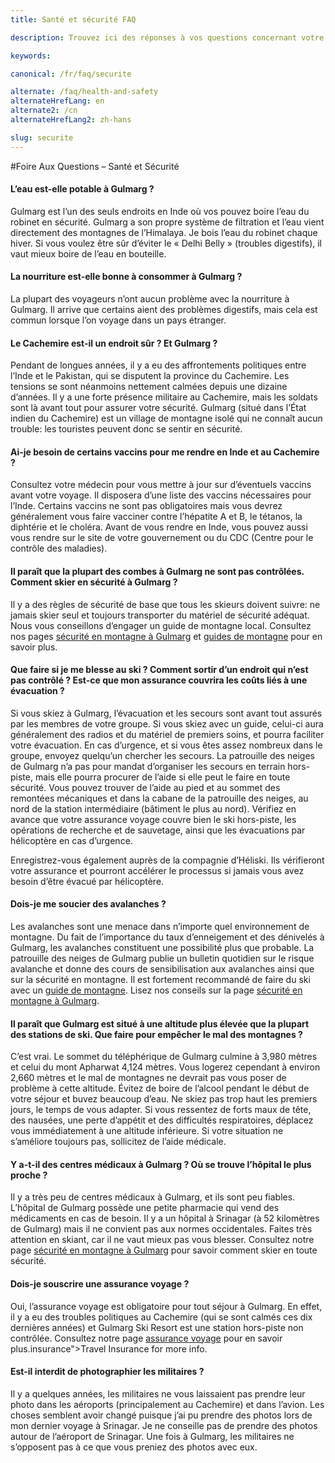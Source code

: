 ```yaml
---
title: Santé et sécurité FAQ

description: Trouvez ici des réponses à vos questions concernant votre santé et votre sécurité à Gulmarg: alimentation, sécurité en montagne, conflit au Cachemire, etc.

keywords:

canonical: /fr/faq/securite

alternate: /faq/health-and-safety
alternateHrefLang: en
alternate2: /cn
alternateHrefLang2: zh-hans

slug: securite
---
```


#Foire Aux Questions – Santé et Sécurité

<div class="accordion fancy clean">
    <article class="ac-item">
        <h4 class="ac-title" id="one">L’eau est-elle potable à Gulmarg ?</h4>
        <div class="ac-content">
            <p>
                Gulmarg est l’un des seuls endroits en Inde où vos pouvez boire l’eau du robinet en sécurité. Gulmarg a son propre système de filtration et l’eau vient directement des montagnes de l’Himalaya. Je bois l’eau du robinet chaque hiver. Si vous voulez être sûr d’éviter le « Delhi Belly » (troubles digestifs), il vaut mieux boire de l’eau en bouteille.
            </p>
        </div>
    </article>
    <article class="ac-item">
        <h4 class="ac-title" id="two">La nourriture est-elle bonne à consommer à Gulmarg ?</h4>
        <div class="ac-content">
            <p>
                La plupart des voyageurs n’ont aucun problème avec la nourriture à Gulmarg. Il arrive que certains aient des problèmes digestifs, mais cela est commun lorsque l’on voyage dans un pays étranger.
            </p>
        </div>
    </article>
    <article class="ac-item">
        <h4 class="ac-title" id="three">Le Cachemire est-il un endroit sûr ? Et Gulmarg ?</h4>
        <div class="ac-content">
            <p>
                Pendant de longues années, il y a eu des affrontements politiques entre l’Inde et le Pakistan, qui se disputent la province du Cachemire. Les tensions se sont néanmoins nettement calmées depuis une dizaine d’années. Il y a une forte présence militaire au Cachemire, mais les soldats sont là avant tout pour assurer votre sécurité. Gulmarg (situé dans l’État indien du Cachemire) est un village de montagne isolé qui ne connaît aucun trouble: les touristes peuvent donc se sentir en sécurité.
            </p>
        </div>
    </article>
    <article class="ac-item">
        <h4 class="ac-title" id="four">Ai-je besoin de certains vaccins pour me rendre en Inde et au Cachemire ?</h4>
        <div class="ac-content">
          <p>
            Consultez votre médecin pour vous mettre à jour sur d’éventuels vaccins avant votre voyage. Il disposera d’une liste des vaccins nécessaires pour l’Inde. Certains vaccins ne sont pas obligatoires mais vous devrez généralement vous faire vacciner contre l’hépatite A et B, le tétanos, la diphtérie et le choléra. Avant de vous rendre en Inde, vous pouvez aussi vous rendre sur le site de votre gouvernement ou du CDC (Centre pour le contrôle des maladies).
        </p>
        </div>
    </article>
    <article class="ac-item">
        <h4 class="ac-title" id="five">Il paraît que la plupart des combes à Gulmarg ne sont pas contrôlées. Comment skier en sécurité à Gulmarg ?</h4>
        <div class="ac-content">
            <p>
                Il y a des règles de sécurité de base que tous les skieurs doivent suivre: ne jamais skier seul et toujours transporter du matériel de sécurité adéquat. Nous vous conseillons d’engager un guide de montagne local. Consultez nos pages <a href="/fr/la-montagne/securite-en-montagne" title="Aller à: Sécurité en Montagne à Gulmarg">sécurité en montagne à Gulmarg</a> et <a href="/fr/la-montagne/guide-de-ski" title="Aller à: Ski Guides">guides de montagne</a> pour en savoir plus.
            </p>
        </div>
    </article>
    <article class="ac-item">
        <h4 class="ac-title" id="six">Que faire si je me blesse au ski ? Comment sortir d’un endroit qui n’est pas contrôlé ? Est-ce que mon assurance couvrira les coûts liés à une évacuation ?</h4>
        <div class="ac-content">
            <p>
                Si vous skiez à Gulmarg, l’évacuation et les secours sont avant tout assurés par les membres de votre groupe. Si vous skiez avec un guide, celui-ci aura généralement des radios et du matériel de premiers soins, et pourra faciliter votre évacuation. En cas d’urgence, et si vous êtes assez nombreux dans le groupe, envoyez quelqu’un chercher les secours. La patrouille des neiges de Gulmarg n’a pas pour mandat d’organiser les secours en terrain hors-piste, mais elle pourra procurer de l’aide si elle peut le faire en toute sécurité. Vous pouvez trouver de l’aide au pied et au sommet des remontées mécaniques et dans la cabane de la patrouille des neiges, au nord de la station intermédiaire (bâtiment le plus au nord). Vérifiez en avance que votre assurance voyage couvre bien le ski hors-piste, les opérations de recherche et de sauvetage, ainsi que les évacuations par hélicoptère en cas d’urgence.
            </p>
            <p>
                Enregistrez-vous également auprès de la compagnie d’Héliski. Ils vérifieront votre assurance et pourront accélérer le processus si jamais vous avez besoin d’être évacué par hélicoptère.
            </p>
        </div>
    </article>
    <article class="ac-item">
        <h4 class="ac-title" id="seven">Dois-je me soucier des avalanches ?</h4>
        <div class="ac-content">
            <p>
                Les avalanches sont une menace dans n’importe quel environnement de montagne. Du fait de l’importance du taux d’enneigement et des dénivelés à Gulmarg, les avalanches constituent une possibilité plus que probable. La patrouille des neiges de Gulmarg publie un bulletin quotidien sur le risque avalanche et donne des cours de sensibilisation aux avalanches ainsi que sur la sécurité en montagne. Il est fortement recommandé de faire du ski avec un <a href="/fr/la-montagne/guide-de-ski" title="Aller à: Guide de Montagne">guide de montagne</a>. Lisez nos conseils sur la page <a href="/fr/la-montagne/securite-en-montagne" title="Aller à: Sécurité en Montagne à Gulmarg">sécurité en montagne à Gulmarg</a>.
            </p>
        </div>
    </article>
    <article class="ac-item">
        <h4 class="ac-title" id="eight">Il paraît que Gulmarg est situé à une altitude plus élevée que la plupart des stations de ski. Que faire pour empêcher le mal des montagnes ?</h4>
        <div class="ac-content">
            <p>
                C’est vrai. Le sommet du téléphérique de Gulmarg culmine à 3,980 mètres et celui du mont Apharwat 4,124 mètres. Vous logerez cependant à environ 2,660 mètres et le mal de montagnes ne devrait pas vous poser de problème à cette altitude. Évitez de boire de l’alcool pendant le début de votre séjour et buvez beaucoup d’eau. Ne skiez pas trop haut les premiers jours, le temps de vous adapter. Si vous ressentez de forts maux de tête, des nausées, une perte d’appétit et des difficultés respiratoires, déplacez vous immédiatement à une altitude inférieure. Si votre situation ne s’améliore toujours pas, sollicitez de l’aide médicale.
            </p>
        </div>
    </article>
    <article class="ac-item">
        <h4 class="ac-title" id="nine">Y a-t-il des centres médicaux à Gulmarg ? Où se trouve l’hôpital le plus proche ?</h4>
        <div class="ac-content">
            <p>
                Il y a très peu de centres médicaux à Gulmarg, et ils sont peu fiables. L’hôpital de Gulmarg possède une petite pharmacie qui vend des médicaments en cas de besoin. Il y a un hôpital à Srinagar (à 52 kilomètres de Gulmarg) mais il ne convient pas aux normes occidentales. Faites très attention en skiant, car il ne vaut mieux pas vous blesser. Consultez notre page <a href="/fr/la-montagne/securite-en-montagne" title="Aller à: Sécurité en Montagne à Gulmarg">sécurité en montagne à Gulmarg</a> pour savoir comment skier en toute sécurité.
            </p>
        </div>
    </article>
    <article class="ac-item">
        <h4 class="ac-title" id="ten">Dois-je souscrire une assurance voyage ?</h4>
        <div class="ac-content">
            <p>
                Oui, l’assurance voyage est obligatoire pour tout séjour à Gulmarg. En effet, il y a eu des troubles politiques au Cachemire (qui se sont calmés ces dix dernières années) et Gulmarg Ski Resort est une station hors-piste non contrôlée. Consultez notre page <a href="/fr/gulmarg-station-de-ski/s-y-rendre/assurance-voyage" title="Aller à: Assurance Voyage">assurance voyage</a> pour en savoir plus.insurance">Travel Insurance</a> for more info.
            </p>
        </div>
    </article>
    <article class="ac-item">
        <h4 class="ac-title" id="eleven">Est-il interdit de photographier les militaires ?</h4>
        <div class="ac-content">
            <p>
                Il y a quelques années, les militaires ne vous laissaient pas prendre leur photo dans les aéroports (principalement au Cachemire) et dans l’avion. Les choses semblent avoir changé puisque j’ai pu prendre des photos lors de mon dernier voyage à Srinagar. Je ne conseille pas de prendre des photos autour de l’aéroport de Srinagar. Une fois à Gulmarg, les militaires ne s’opposent pas à ce que vous preniez des photos avec eux.
            </p>
        </div>
    </article>
</div>
